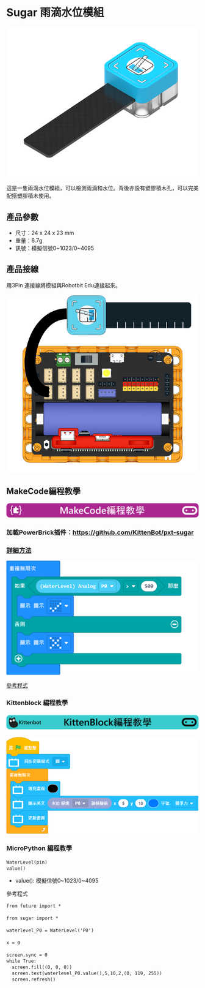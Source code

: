 # Sugar 雨滴水位模組

![](./images/water1.png)

這是一隻雨滴水位模組，可以檢測雨滴和水位。背後亦設有塑膠積木孔，可以完美配搭塑膠積木使用。

## 產品參數

- 尺寸：24 x 24 x 23 mm
- 重量：6.7g
- 訊號：模擬信號0~1023/0~4095

## 產品接線

用3Pin 連接線將模組與Robotbit Edu連接起來。

![](./images/water_wire.png)

## MakeCode編程教學

![](../PWmodules/images/mcbanner.png)

### 加載PowerBrick插件：https://github.com/KittenBot/pxt-sugar

### [詳細方法](../../Makecode/powerBrickMC)

![](./images/water_mc_code.png)

[參考程式](https://makecode.microbit.org/_Mygbym8KK5vs)

### Kittenblock 編程教學

![](../PWmodules/images/kbbanner.png)

![](./images/water3.png)

### MicroPython 編程教學

    WaterLevel(pin)
    value()

- value(): 模擬信號0~1023/0~4095

參考程式

    from future import *
    
    from sugar import *
    
    waterlevel_P0 = WaterLevel('P0')
    
    x = 0
    
    screen.sync = 0
    while True:
      screen.fill((0, 0, 0))
      screen.text(waterlevel_P0.value(),5,10,2,(0, 119, 255))
      screen.refresh()


